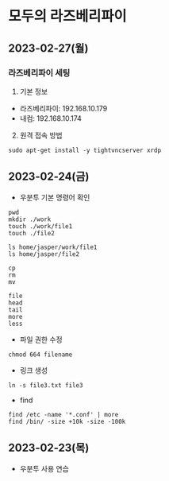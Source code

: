 # 모두의 라즈베리파이
## 2023-02-27(월)
### 라즈베리파이 세팅
1. 기본 정보
- 라즈베리파이: 192.168.10.179
-  내컴: 192.168.10.174

2. 원격 접속 방법
```
sudo apt-get install -y tightvncserver xrdp
```

## 2023-02-24(금)
- 우분투 기본 명령어 확인
```
pwd
mkdir ./work
touch ./work/file1
touch ./file2

ls home/jasper/work/file1
ls home/jasper/file2

cp
rm
mv

file
head
tail
more
less

```

- 파일 권한 수정
```
chmod 664 filename
```

- 링크 생성
```
ln -s file3.txt file3
```

- find
```
find /etc -name '*.conf' | more
find /bin/ -size +10k -size -100k
```

## 2023-02-23(목)
- 우분투 사용 연습
